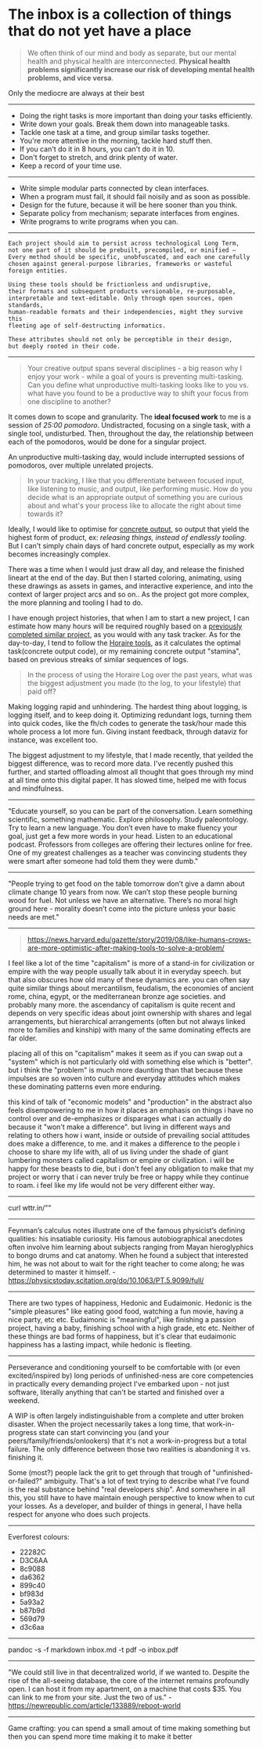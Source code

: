 # The inbox is a collection of things that do not yet have a place

>We often think of our mind and body as separate, but our mental health and physical health are interconnected. **Physical health problems significantly increase our risk of developing mental health problems, and vice versa**.

Only the mediocre are always at their best

----------------------------------

-   Doing the right tasks is more important than doing your tasks efficiently.
-   Write down your goals. Break them down into manageable tasks.
-   Tackle one task at a time, and group similar tasks together.
-   You're more attentive in the morning, tackle hard stuff then.
-   If you can't do it in 8 hours, you can't do it in 10.
-   Don't forget to stretch, and drink plenty of water.
-   Keep a record of your time use.

----

-   Write simple modular parts connected by clean interfaces.
-   When a program must fail, it should fail noisily and as soon as possible.
-   Design for the future, because it will be here sooner than you think.
-   Separate policy from mechanism; separate interfaces from engines.
-   Write programs to write programs when you can.

---

```
Each project should aim to persist across technological Long Term, 
not one part of it should be prebuilt, precompiled, or minified — 
Every method should be specific, unobfuscated, and each one carefully 
chosen against general-purpose libraries, frameworks or wasteful foreign entities.

Using these tools should be frictionless and undisruptive, 
their formats and subsequent products versionable, re-purposable, 
interpretable and text-editable. Only through open sources, open standards, 
human-readable formats and their independencies, might they survive this 
fleeting age of self-destructing informatics.

These attributes should not only be perceptible in their design, 
but deeply rooted in their code.
```

---

> Your creative output spans several disciplines - a big reason why I enjoy your work - while a goal of yours is preventing multi-tasking. Can you define what unproductive multi-tasking looks like to you vs. what have you found to be a productive way to shift your focus from one discipline to another?

It comes down to scope and granularity. The **ideal focused work** to me is a session of _25:00 pomodoro_. Undistracted, focusing on a single task, with a single tool, undisturbed. Then, throughout the day, the relationship between each of the pomodoros, would be done for a singular project.

An unproductive multi-tasking day, would include interrupted sessions of pomodoros, over multiple unrelated projects.

> In your tracking, I like that you differentiate between focused input, like listening to music, and output, like performing music. How do you decide what is an appropriate output of something you are curious about and what's your process like to allocate the right about time towards it?

Ideally, I would like to optimise for [concrete output](http://wiki.xxiivv.com/horaire), so output that yield the highest form of product, ex: _releasing things, instead of endlessly tooling_. But I can't simply chain days of hard concrete output, especially as my work becomes increasingly complex.

There was a time when I would just draw all day, and release the finished lineart at the end of the day. But then I started coloring, animating, using these drawings as assets in games, and interactive experience, and into the context of larger project arcs and so on.. As the project got more complex, the more planning and tooling I had to do.

I have enough project histories, that when I am to start a new project, I can estimate how many hours will be required roughly based on a [previously completed similar project](http://wiki.xxiivv.com/oquonie:journal), as you would with any task tracker. As for the day-to-day, I tend to follow the [Horaire tools](http://wiki.xxiivv.com/dashboard), as it calculates the optimal task(concrete output code), or my remaining concrete output "stamina", based on previous streaks of similar sequences of logs.

> In the process of using the Horaire Log over the past years, what was the biggest adjustment you made (to the log, to your lifestyle) that paid off?

Making logging rapid and unhindering. The hardest thing about logging, is logging itself, and to keep doing it. Optimizing redundant logs, turning them into quick codes, like the fh/ch codes to generate the task/hour made this whole process a lot more fun. Giving instant feedback, through dataviz for instance, was excellent too.

The biggest adjustment to my lifestyle, that I made recently, that yeilded the biggest difference, was to record more data. I've recently pushed this further, and started offloading almost all thought that goes through my mind at all time onto this digital paper. It has slowed time, helped me with focus and mindfulness.

---

"Educate yourself, so you can be part of the conversation. Learn something scientific, something mathematic. Explore philosophy. Study paleontology. Try to learn a new language. You don’t even have to make fluency your goal, just get a few more words in your head. Listen to an educational podcast. Professors from colleges are offering their lectures online for free. One of my greatest challenges as a teacher was convincing students they were smart after someone had told them they were dumb."

---

"People trying to get food on the table tomorrow don’t give a damn about climate change 10 years from now. We can’t stop these people burning wood for fuel. Not unless we have an alternative. There’s no moral high ground here - morality doesn’t come into the picture unless your basic needs are met."

---

> https://news.harvard.edu/gazette/story/2019/08/like-humans-crows-are-more-optimistic-after-making-tools-to-solve-a-problem/

I feel like a lot of the time "capitalism" is more of a stand-in for civilization or empire with the way people usually talk about it in everyday speech. but that also obscures how old many of these dynamics are. you can often say quite similar things about mercantilism, feudalism, the economies of ancient rome, china, egypt, or the mediterranean bronze age societies. and probably many more. the ascendancy of capitalism is quite recent and depends on very specific ideas about joint ownership with shares and legal arrangements, but hierarchical arrangements (often but not always linked more to families and kinship) with many of the same dominating effects are far older.

placing all of this on "capitalism" makes it seem as if you can swap out a "system" which is not particularly old with something else which is "better". but i think the "problem" is much more daunting than that because these impulses are so woven into culture and everyday attitudes which makes these dominating patterns even more enduring.

this kind of talk of "economic models" and "production" in the abstract also feels disempowering to me in how it places an emphasis on things i have no control over and de-emphasizes or disparages what i can actually do because it "won't make a difference". but living in different ways and relating to others how i want, inside or outside of prevailing social attitudes does make a difference, to me. and it makes a difference to the people i choose to share my life with, all of us living under the shade of giant lumbering monsters called capitalism or empire or civilization. i will be happy for these beasts to die, but i don't feel any obligation to make that my project or worry that i can never truly be free or happy while they continue to roam. i feel like my life would not be very different either way.

--- 

curl wttr.in/"<Melbourne>"

---

Feynman’s calculus notes illustrate one of the famous physicist’s defining qualities: his insatiable curiosity. His famous autobiographical anecdotes often involve him learning about subjects ranging from Mayan hieroglyphics to bongo drums and cat anatomy. When he found a subject that interested him, he was not about to wait for the right teacher to come along; he was determined to master it himself. - https://physicstoday.scitation.org/do/10.1063/PT.5.9099/full/

---

There are two types of happiness, Hedonic and Eudaimonic. Hedonic is the "simple pleasures" like eating good food, watching a fun movie, having a nice party, etc etc. Eudaimonic is "meaningful", like finishing a passion project, having a baby, finishing school with a high grade, etc etc. Neither of these things are bad forms of happiness, but it's clear that eudaimonic happiness has a lasting impact, while hedonic is fleeting.

---

Perseverance and conditioning yourself to be comfortable with (or even excited/inspired by) long periods of unfinished-ness are core competencies in practically every demanding project I've embarked upon - not just software, literally anything that can't be started and finished over a weekend.

A WIP is often largely indistinguishable from a complete and utter broken disaster. When the project necessarily takes a long time, that work-in-progress state can start convincing you (and your peers/family/friends/onlookers) that it's not a work-in-progress but a total failure. The only difference between those two realities is abandoning it vs. finishing it.

Some (most?) people lack the grit to get through that trough of "unfinished-or-failed?" ambiguity.
That's a lot of text trying to describe what I've found is the real substance behind "real developers ship".
And somewhere in all this, you still have to have maintain enough perspective to know when to cut your losses.
As a developer, and builder of things in general, I have hella respect for anyone who does such projects.

---

Everforest colours:
- 22282C
- D3C6AA
- 8c9088
- da6362
- 899c40
- bf983d
- 5a93a2
- b87b9d
- 569d79
- d3c6aa

---

pandoc -s -f markdown inbox.md -t pdf -o inbox.pdf

---

"We could still live in that decentralized world, if we wanted to. Despite the rise of the all-seeing database, the core of the internet remains profoundly open. I can host it from my apartment, on a machine that costs $35. You can link to me from your site. Just the two of us." - https://newrepublic.com/article/133889/reboot-world

---

Game crafting: you can spend a small amout of time making something but then you can spend more time making it to make it better
